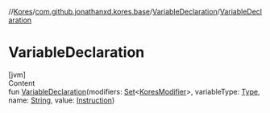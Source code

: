 //[Kores](../../index.md)/[com.github.jonathanxd.kores.base](../index.md)/[VariableDeclaration](index.md)/[VariableDeclaration](-variable-declaration.md)



# VariableDeclaration  
[jvm]  
Content  
fun [VariableDeclaration](-variable-declaration.md)(modifiers: [Set](https://kotlinlang.org/api/latest/jvm/stdlib/kotlin.collections/-set/index.html)<[KoresModifier](../-kores-modifier/index.md)>, variableType: [Type](https://docs.oracle.com/javase/8/docs/api/java/lang/reflect/Type.html), name: [String](https://kotlinlang.org/api/latest/jvm/stdlib/kotlin/-string/index.html), value: [Instruction](../../com.github.jonathanxd.kores/-instruction/index.md))  



